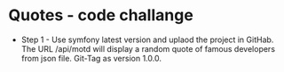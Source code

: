 # Quotes - code challange

* Step 1 -  Use symfony latest version and uplaod the project in GitHab. The URL /api/motd will display a random quote of famous developers from json file. Git-Tag as version 1.0.0.
